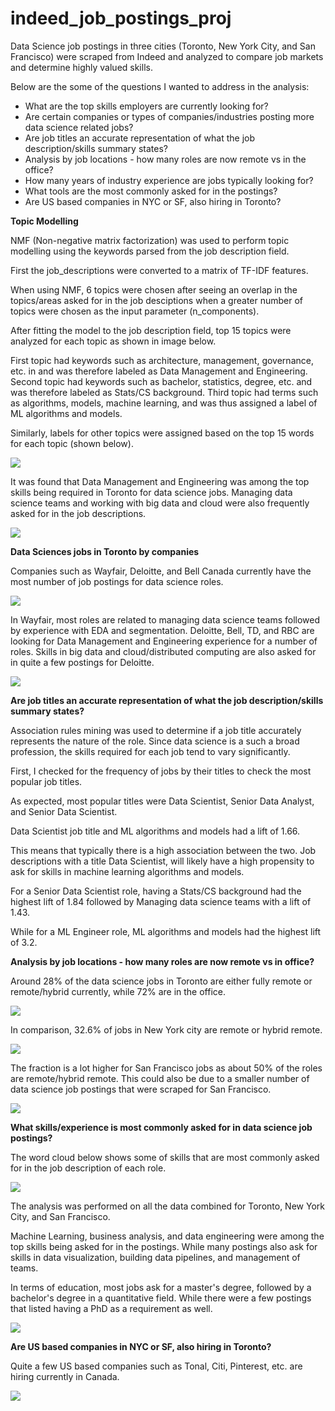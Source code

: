 # indeed_job_postings_proj
Data Science job postings in three cities (Toronto, New York City, and San Francisco) were scraped from Indeed and analyzed to compare job markets and determine highly valued skills.

Below are the some of the questions I wanted to address in the analysis:
- What are the top skills employers are currently looking for?
- Are certain companies or types of companies/industries posting more data science related jobs?
- Are job titles an accurate representation of what the job description/skills summary states?
- Analysis by job locations - how many roles are now remote vs in the office?
- How many years of industry experience are jobs typically looking for?
- What tools are the most commonly asked for in the postings?
- Are US based companies in NYC or SF, also hiring in Toronto?


<b>Topic Modelling</b>

NMF (Non-negative matrix factorization) was used to perform topic modelling using the keywords parsed from the job description field.

First the job_descriptions were converted to a matrix of TF-IDF features. 

When using NMF, 6 topics were chosen after seeing an overlap in the topics/areas asked for in the job desciptions when a greater number of topics were chosen as the input parameter (n_components).

After fitting the model to the job description field, top 15 topics were analyzed for each topic as shown in image below.

First topic had keywords such as architecture, management, governance, etc. in and was therefore labeled as Data Management and Engineering.
Second topic had keywords such as bachelor, statistics, degree, etc. and was therefore labeled as Stats/CS background.
Third topic had terms such as algorithms, models, machine learning, and was thus assigned a label of ML algorithms and models.

Similarly, labels for other topics were assigned based on the top 15 words for each topic (shown below).

![](/images/topics_list.JPG)

It was found that Data Management and Engineering was among the top skills being required in Toronto for data science jobs. Managing data science teams and working 
with big data and cloud were also frequently asked for in the job descriptions.

![](/images/topic_labels_frequency_Toronto.JPG)

<b>Data Sciences jobs in Toronto by companies</b>

Companies such as Wayfair, Deloitte, and Bell Canada currently have the most number of job postings for data science roles. 

![](/images/Toronto_most_jobs_by_companies.JPG)

In Wayfair, most roles are related to managing data science teams followed by experience with EDA and segmentation.
Deloitte, Bell, TD, and RBC are looking for Data Management and Engineering experience for a number of roles.
Skills in big data and cloud/distributed computing are also asked for in quite a few postings for Deloitte. 

![](/images/Toronto_jobs_by_companies_topic_label.JPG)

<b>Are job titles an accurate representation of what the job description/skills summary states?</b>

Association rules mining was used to determine if a job title accurately represents the nature of the role. Since data science is a such a broad profession, the skills 
required for each job tend to vary significantly.

First, I checked for the frequency of jobs by their titles to check the most popular job titles. 

As expected, most popular titles were Data Scientist, Senior Data Analyst, and Senior Data Scientist.

Data Scientist job title and ML algorithms and models had a lift of 1.66. 

This means that typically there is a high association between the two. Job descriptions with a title Data Scientist,  will likely have a high propensity to ask for skills in machine learning algorithms and models.

For a Senior Data Scientist role, having a Stats/CS background had the highest lift of 1.84 followed by Managing data science teams with a lift of 1.43.

While for a ML Engineer role, ML algorithms and models had the highest lift of 3.2. 


<b>Analysis by job locations - how many roles are now remote vs in office?</b>

Around 28% of the data science jobs in Toronto are either fully remote or remote/hybrid currently, while 72% are in the office.

![](/images/remote_jobs_in_Toronto.JPG)

In comparison, 32.6% of jobs in New York city are remote or hybrid remote.

![](/images/remote_jobs_in_New_York.JPG)

The fraction is a lot higher for San Francisco jobs as about 50% of the roles are remote/hybrid remote. This could also be due to a smaller number of data science job postings that were scraped for San Francisco.

![](/images/remote_jobs_in_SF.JPG)

<b>What skills/experience is most commonly asked for in data science job postings?</b>

The word cloud below shows some of skills that are most commonly asked for in the job description of each role.

![](/images/word_cloud.JPG)

The analysis was performed on all the data combined for Toronto, New York City, and San Francisco. 

Machine Learning, business analysis, and data engineering were among the top skills being asked for in the postings. While many postings also ask for skills in data 
visualization, building data pipelines, and management of teams.

In terms of education, most jobs ask for a master's degree, followed by a bachelor's degree in a quantitative field. While there were a few postings that listed having
a PhD as a requirement as well.

![](/images/jobs_education_level.JPG)


<b>Are US based companies in NYC or SF, also hiring in Toronto?</b>

Quite a few US based companies such as Tonal, Citi, Pinterest, etc. are hiring currently in Canada.

![](/images/us_based_companies_in_Canada.JPG)
